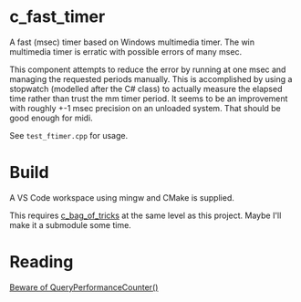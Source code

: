 # c_fast_timer

A fast (msec) timer based on Windows multimedia timer. The win multimedia timer is erratic with possible
errors of many msec.

This component attempts to reduce the error by running at one msec and managing the requested periods manually.
This is accomplished by using a stopwatch (modelled after the C# class) to actually measure the elapsed time
rather than trust the mm timer period. It seems to be an improvement with roughly +-1 msec precision on an
unloaded system. That should be good enough for midi.

See `test_ftimer.cpp` for usage.

# Build
A VS Code workspace using mingw and CMake is supplied.

This requires [c_bag_of_tricks](https://github.com/cepthomas/c_bag_of_tricks)
at the same level as this project. Maybe I'll make it a submodule some time.


# Reading
[Beware of QueryPerformanceCounter()](https://www.virtualdub.org/blog2/entry_106.html)
